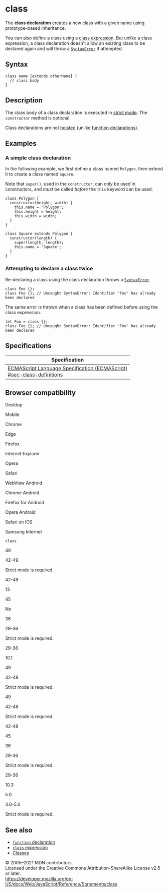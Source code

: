 class
=====

The **class declaration** creates a new class with a given name using prototype-based inheritance.

You can also define a class using a [class expression](../operators/class). But unlike a class expression, a class declaration doesn't allow an existing class to be declared again and will throw a [`SyntaxError`](../global_objects/syntaxerror) if attempted.

Syntax
------

    class name [extends otherName] {
      // class body
    }

Description
-----------

The class body of a class declaration is executed in [strict mode](../strict_mode). The `constructor` method is optional.

Class declarations are not [hoisted](https://developer.mozilla.org/en-US/docs/Glossary/Hoisting) (unlike [function declarations](function)).

Examples
--------

### A simple class declaration

In the following example, we first define a class named `Polygon`, then extend it to create a class named `Square`.

Note that `super()`, used in the `constructor`, can only be used in constructors, and *must* be called *before* the `this` keyword can be used.

    class Polygon {
      constructor(height, width) {
        this.name = 'Polygon';
        this.height = height;
        this.width = width;
      }
    }

    class Square extends Polygon {
      constructor(length) {
        super(length, length);
        this.name = 'Square';
      }
    }

### Attempting to declare a class twice

Re-declaring a class using the class declaration throws a [`SyntaxError`](../global_objects/syntaxerror).

    class Foo {};
    class Foo {}; // Uncaught SyntaxError: Identifier 'Foo' has already been declared

The same error is thrown when a class has been defined before using the class expression.

    let Foo = class {};
    class Foo {}; // Uncaught SyntaxError: Identifier 'Foo' has already been declared

Specifications
--------------

<table><thead><tr class="header"><th>Specification</th></tr></thead><tbody><tr class="odd"><td><a href="https://tc39.es/ecma262/#sec-class-definitions">ECMAScript Language Specification (ECMAScript)<br />
<span class="small">#sec-class-definitions</span></a></td></tr></tbody></table>

Browser compatibility
---------------------

Desktop

Mobile

Chrome

Edge

Firefox

Internet Explorer

Opera

Safari

WebView Android

Chrome Android

Firefox for Android

Opera Android

Safari on IOS

Samsung Internet

`class`

49

42-49

Strict mode is required.

42-49

13

45

No

36

29-36

Strict mode is required.

29-36

10.1

49

42-49

Strict mode is required.

49

42-49

Strict mode is required.

42-49

45

36

29-36

Strict mode is required.

29-36

10.3

5.0

4.0-5.0

Strict mode is required.

See also
--------

-   [`function` declaration](function)
-   [`class` expression](../operators/class)
-   [Classes](../classes)

© 2005–2021 MDN contributors.  
Licensed under the Creative Commons Attribution-ShareAlike License v2.5 or later.  
<a href="https://developer.mozilla.org/en-US/docs/Web/JavaScript/Reference/Statements/class" class="_attribution-link">https://developer.mozilla.org/en-US/docs/Web/JavaScript/Reference/Statements/class</a>
